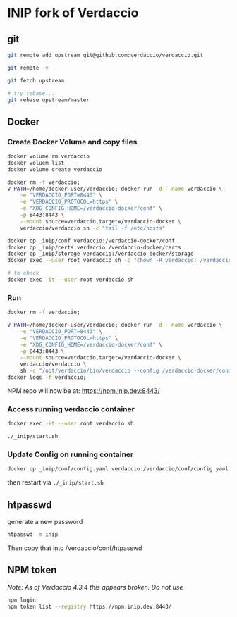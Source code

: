 # INIP fork of Verdaccio

## git

```bash
git remote add upstream git@github.com:verdaccio/verdaccio.git

git remote -v

git fetch upstream

# try rebase...
git rebase upstream/master
```

## Docker

### Create Docker Volume and copy files

```bash
docker volume rm verdaccio
docker voluem list
docker volume create verdaccio

docker rm -f verdaccio;
V_PATH=/home/docker-user/verdaccio; docker run -d --name verdaccio \
    -e "VERDACCIO_PORT=8443" \
    -e "VERDACCIO_PROTOCOL=https" \
    -e "XDG_CONFIG_HOME=/verdaccio-docker/conf" \
    -p 8443:8443 \
    --mount source=verdaccio,target=/verdaccio-docker \
    verdaccio/verdaccio sh -c "tail -f /etc/hosts"

docker cp _inip/conf verdaccio:/verdaccio-docker/conf
docker cp _inip/certs verdaccio:/verdaccio-docker/certs
docker cp _inip/storage verdaccio:/verdaccio-docker/storage
docker exec --user root verdaccio sh -c "chown -R verdaccio: /verdaccio-docker"

# to check
docker exec -it --user root verdaccio sh
```

### Run

```bash
docker rm -f verdaccio;

V_PATH=/home/docker-user/verdaccio; docker run -d --name verdaccio \
    -e "VERDACCIO_PORT=8443" \
    -e "VERDACCIO_PROTOCOL=https" \
    -e "XDG_CONFIG_HOME=/verdaccio-docker/conf" \
    -p 8443:8443 \
    --mount source=verdaccio,target=/verdaccio-docker \
    verdaccio/verdaccio \
    sh -c "/opt/verdaccio/bin/verdaccio --config /verdaccio-docker/conf/config.yaml --listen https://0.0.0.0:8443"
docker logs -f verdaccio;
```

NPM repo will now be at: <https://npm.inip.dev:8443/>

### Access running verdaccio container

```bash
docker exec -it --user root verdaccio sh

./_inip/start.sh
```

### Update Config on running container

```bash
docker cp _inip/conf/config.yaml verdaccio:/verdaccio/conf/config.yaml
```

then restart via `./_inip/start.sh`

## htpasswd

generate a new password

```bash
htpasswd -m inip
```

Then copy that into /verdaccio/conf/htpasswd

## NPM token

_Note: As of Verdaccio 4.3.4 this appears broken. Do not use_

```bash
npm login
npm token list --registry https://npm.inip.dev:8443/
```
